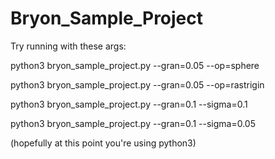 # Bryon_Sample_Project


Try running with these args:

python3 bryon_sample_project.py --gran=0.05 --op=sphere

python3 bryon_sample_project.py --gran=0.05 --op=rastrigin

python3 bryon_sample_project.py --gran=0.1 --sigma=0.1

python3 bryon_sample_project.py --gran=0.1 --sigma=0.05


(hopefully at this point you're using python3)
